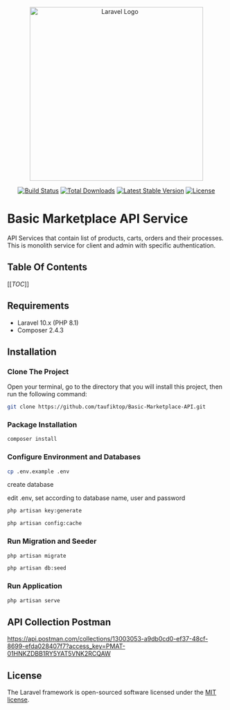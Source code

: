 <p align="center"><a href="https://laravel.com" target="_blank"><img src="https://raw.githubusercontent.com/laravel/art/master/logo-lockup/5%20SVG/2%20CMYK/1%20Full%20Color/laravel-logolockup-cmyk-red.svg" width="400" alt="Laravel Logo"></a></p>

<p align="center">
<a href="https://github.com/laravel/framework/actions"><img src="https://github.com/laravel/framework/workflows/tests/badge.svg" alt="Build Status"></a>
<a href="https://packagist.org/packages/laravel/framework"><img src="https://img.shields.io/packagist/dt/laravel/framework" alt="Total Downloads"></a>
<a href="https://packagist.org/packages/laravel/framework"><img src="https://img.shields.io/packagist/v/laravel/framework" alt="Latest Stable Version"></a>
<a href="https://packagist.org/packages/laravel/framework"><img src="https://img.shields.io/packagist/l/laravel/framework" alt="License"></a>
</p>

# Basic Marketplace API Service

API Services that contain list of products, carts, orders and their processes.
This is monolith service for client and admin with specific authentication.

## Table Of Contents

[[_TOC_]]


## Requirements
- Laravel 10.x (PHP 8.1)
- Composer 2.4.3


## Installation

### Clone The Project
Open your terminal, go to the directory that you will install this project, then run the following command:

```bash
git clone https://github.com/taufiktop/Basic-Marketplace-API.git
```

### Package Installation
```bash
composer install
```

### Configure Environment and Databases

```bash
cp .env.example .env
```

create database

edit .env, set according to database name, user and password

```bash
php artisan key:generate

php artisan config:cache
```

### Run Migration and Seeder

```bash
php artisan migrate

php artisan db:seed
```

### Run Application

```bash
php artisan serve
```

## API Collection Postman

https://api.postman.com/collections/13003053-a9db0cd0-ef37-48cf-8699-efda028407f7?access_key=PMAT-01HNKZDBB1RY5YAT5VNK2RCQAW

## License

The Laravel framework is open-sourced software licensed under the [MIT license](https://opensource.org/licenses/MIT).
